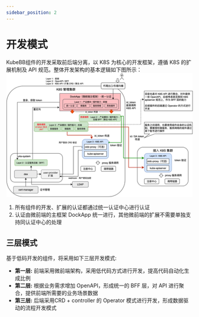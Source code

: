 ```yaml
---
sidebar_position: 2
---
```


# 开发模式

KubeBB组件的开发采取前后端分离，以 K8S 为核心的开发框架，遵循 K8S 的扩展机制及 API 规范。整体开发架构的基本逻辑如下图所示：
![dev_arch](images/dev_arch.png)  

1. 所有组件的开发、扩展的认证都通过统一认证中心进行认证
2. 认证由微前端的主框架 DockApp 统一进行，其他微前端的扩展不需要单独支持同认证中心的处理

## 三层模式

基于低码开发的组件，将采用如下三层开发模式:

- **第一层:** 前端采用微前端架构，采用低代码方式进行开发，提高代码自动化生成比例
- **第二层:** 根据业务需求增加 OpenAPI，形成统一的 BFF 层，对 API 进行聚合，提供前端所需要的业务场景数据
- **第三层:** 后端采用CRD + controller 的 Operator 模式进行开发，形成数据驱动的流程开发模式
